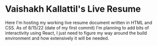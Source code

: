 # Vaishakh Kallattil's Live Resume

Here I'm hosting my working live resume document written in HTML and CSS. As of 8/15/22 (date of my first commit) I'm planning to add bits of interactivity using React, I just need to figure my way around the build environment and how extensively it will be needed.
